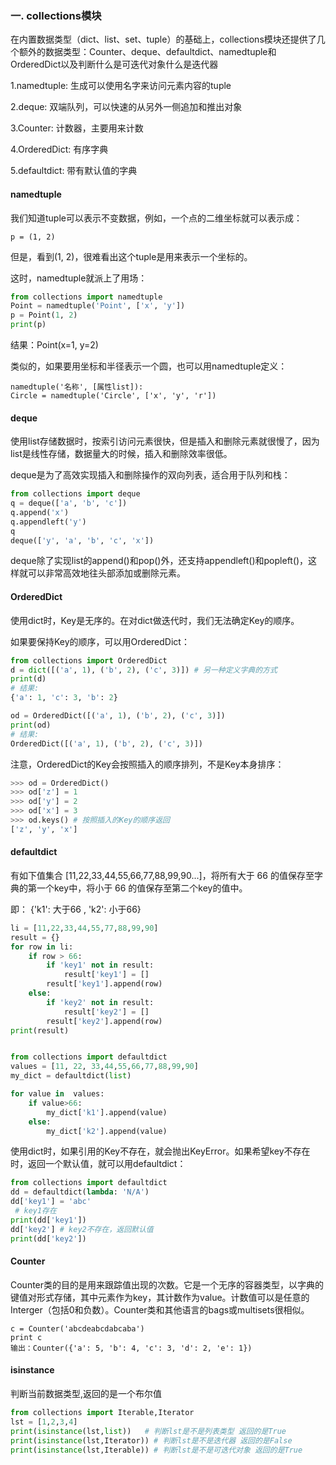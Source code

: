 ### 一. collections模块

在内置数据类型（dict、list、set、tuple）的基础上，collections模块还提供了几个额外的数据类型：Counter、deque、defaultdict、namedtuple和OrderedDict以及判断什么是可迭代对象什么是迭代器

1.namedtuple: 生成可以使用名字来访问元素内容的tuple

2.deque: 双端队列，可以快速的从另外一侧追加和推出对象

3.Counter: 计数器，主要用来计数

4.OrderedDict: 有序字典

5.defaultdict: 带有默认值的字典

#### namedtuple

我们知道tuple可以表示不变数据，例如，一个点的二维坐标就可以表示成：

```
p = (1, 2)
```

但是，看到(1, 2)，很难看出这个tuple是用来表示一个坐标的。

这时，namedtuple就派上了用场：

```python
from collections import namedtuple
Point = namedtuple('Point', ['x', 'y'])
p = Point(1, 2)
print(p)
```

结果：Point(x=1, y=2)

类似的，如果要用坐标和半径表示一个圆，也可以用namedtuple定义：

```
namedtuple('名称', [属性list]):
Circle = namedtuple('Circle', ['x', 'y', 'r'])
```

#### deque

使用list存储数据时，按索引访问元素很快，但是插入和删除元素就很慢了，因为list是线性存储，数据量大的时候，插入和删除效率很低。

deque是为了高效实现插入和删除操作的双向列表，适合用于队列和栈：

```python
from collections import deque
q = deque(['a', 'b', 'c'])
q.append('x')
q.appendleft('y')
q
deque(['y', 'a', 'b', 'c', 'x'])
```

deque除了实现list的append()和pop()外，还支持appendleft()和popleft()，这样就可以非常高效地往头部添加或删除元素。

#### OrderedDict

使用dict时，Key是无序的。在对dict做迭代时，我们无法确定Key的顺序。

如果要保持Key的顺序，可以用OrderedDict：

```python
from collections import OrderedDict
d = dict([('a', 1), ('b', 2), ('c', 3)]) # 另一种定义字典的方式
print(d)
# 结果:
{'a': 1, 'c': 3, 'b': 2}

od = OrderedDict([('a', 1), ('b', 2), ('c', 3)])
print(od)
# 结果:
OrderedDict([('a', 1), ('b', 2), ('c', 3)])
```

注意，OrderedDict的Key会按照插入的顺序排列，不是Key本身排序：

```python
>>> od = OrderedDict()
>>> od['z'] = 1
>>> od['y'] = 2
>>> od['x'] = 3
>>> od.keys() # 按照插入的Key的顺序返回
['z', 'y', 'x']
```

#### defaultdict

有如下值集合 [11,22,33,44,55,66,77,88,99,90...]，将所有大于 66 的值保存至字典的第一个key中，将小于 66 的值保存至第二个key的值中。

即： {'k1': 大于66 , 'k2': 小于66}

```python
li = [11,22,33,44,55,77,88,99,90]
result = {}
for row in li:
    if row > 66:
        if 'key1' not in result:
            result['key1'] = []
        result['key1'].append(row)
    else:
        if 'key2' not in result:
            result['key2'] = []
        result['key2'].append(row)
print(result)


from collections import defaultdict
values = [11, 22, 33,44,55,66,77,88,99,90]
my_dict = defaultdict(list)

for value in  values:
    if value>66:
        my_dict['k1'].append(value)
    else:
        my_dict['k2'].append(value)
```

使用dict时，如果引用的Key不存在，就会抛出KeyError。如果希望key不存在时，返回一个默认值，就可以用defaultdict：

```python
from collections import defaultdict
dd = defaultdict(lambda: 'N/A')
dd['key1'] = 'abc'
 # key1存在
print(dd['key1'])
dd['key2'] # key2不存在，返回默认值
print(dd['key2'])
```

#### Counter

Counter类的目的是用来跟踪值出现的次数。它是一个无序的容器类型，以字典的键值对形式存储，其中元素作为key，其计数作为value。计数值可以是任意的Interger（包括0和负数）。Counter类和其他语言的bags或multisets很相似。

```pyhton
c = Counter('abcdeabcdabcaba')
print c
输出：Counter({'a': 5, 'b': 4, 'c': 3, 'd': 2, 'e': 1})
```

#### isinstance

判断当前数据类型,返回的是一个布尔值

```python
from collections import Iterable,Iterator
lst = [1,2,3,4]
print(isinstance(lst,list))   # 判断lst是不是列表类型 返回的是True
print(isinstance(lst,Iterator)) # 判断lst是不是迭代器 返回的是False
print(isinstance(lst,Iterable)) # 判断lst是不是可迭代对象 返回的是True
```



